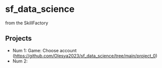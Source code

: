 # sf_data_science
from the SkillFactory

## Projects

* Num 1: Game: Choose account (https://github.com/Olesya2023/sf_data_science/tree/main/project_0)
* Num 2:
